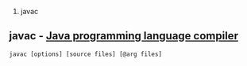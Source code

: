 1. javac

## javac - <u>Java programming language compiler</u>

```shell
javac [options] [source files] [@arg files]
```